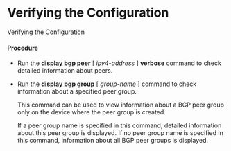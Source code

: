 Verifying the Configuration
===========================

Verifying the Configuration

#### Procedure

* Run the [**display bgp peer**](cmdqueryname=display+bgp+peer) [ *ipv4-address* ] **verbose** command to check detailed information about peers.
* Run the [**display bgp group**](cmdqueryname=display+bgp+group) [ *group-name* ] command to check information about a specified peer group.
  
  
  
  This command can be used to view information about a BGP peer group only on the device where the peer group is created.
  
  If a peer group name is specified in this command, detailed information about this peer group is displayed. If no peer group name is specified in this command, information about all BGP peer groups is displayed.